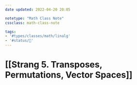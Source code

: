 ```yaml
---
date updated: 2022-04-20 20:05

notetype: "Math Class Note"
cssclass: math-class-note

tags: 
- '#types/classes/math/linalg'
- '#status/🚧'
---
```


# [[Strang 5. Transposes, Permutations, Vector Spaces]]
